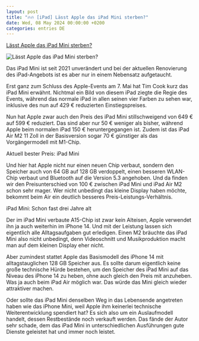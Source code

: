 ```yaml
---
layout: post
title: "🔥🔥 [iPad] Lässt Apple das iPad Mini sterben?"
date: Wed, 08 May 2024 00:00:00 +0200
categories: entries DE
---
```

[Lässt Apple das iPad Mini sterben?](https://www.macwelt.de/article/2326636/lasst-apple-das-ipad-mini-sterben.html)

![Lässt Apple das iPad Mini sterben?](https://www.macwelt.de/wp-content/uploads/2024/05/iPad-mini-1.jpg?quality=50&strip=all&w=1024)

Das iPad Mini ist seit 2021 unverändert und bei der aktuellen Renovierung des iPad-Angebots ist es aber nur in einem Nebensatz aufgetaucht.

Erst ganz zum Schluss des Apple-Events am 7. Mai hat Tim Cook kurz das iPad Mini erwähnt. Nichtmal ein Bild von diesem iPad ziegte die Regie des Events, während das normale iPad in allen seinen vier Farben zu sehen war, inklusive des nun auf 429 € reduzierten Einstiegspreises.

Nun hat Apple zwar auch den Preis des iPad Mini stillschweigend von 649 € auf 599 € reduziert. Das sind aber nur 50 € weniger als bisher, während Apple beim normalen iPad 150 € heruntergegangen ist. Zudem ist das iPad Air M2 11 Zoll in der Basisversion sogar 70 € günstiger als das Vorgängermodell mit M1-Chip.

Aktuell bester Preis: iPad Mini

Und hier hat Apple nicht nur einen neuen Chip verbaut, sondern den Speicher auch von 64 GB auf 128 GB verdoppelt, einen besseren WLAN-Chip verbaut und Bluetooth auf die Version 5.3 angehoben. Und da finden wir den Preisunterschied von 100 € zwischen iPad Mini und iPad Air M2 schon sehr mager. Wer nicht unbedingt das kleine Display haben möchte, bekommt beim Air ein deutlich besseres Preis-Leistungs-Verhältnis.

iPad Mini: Schon fast drei Jahre alt

Der im iPad Mini verbaute A15-Chip ist zwar kein Alteisen, Apple verwendet ihn ja auch weiterhin im iPhone 14. Und mit der Leistung lassen sich eigentlich alle Alltagsaufgaben gut erledigen. Einen M2 bräuchte das iPad Mini also nicht unbedingt, denn Videoschnitt und Musikproduktion macht man auf dem kleinen Display eher nicht.

Aber zumindest stattet Apple das Basismodell des iPhone 14 mit alltagstauglichen 128 GB Speicher aus. Es sollte darum eigentlich keine große technische Hürde bestehen, um den Speicher des iPad Mini auf das Niveau des iPhone 14 zu heben, ohne auch gleich den Preis mit anzuheben. Was ja auch beim iPad Air möglich war. Das würde das Mini gleich wieder attraktiver machen.

Oder sollte das iPad Mini denselben Weg in das Lebensende angetreten haben wie das iPhone Mini, weil Apple ihm keinerlei technische Weiterentwicklung spendiert hat? Es sich also um ein Auslaufmodell handelt, dessen Restbestände noch verkauft werden. Das fände der Autor sehr schade, dem das iPad Mini in unterschiedlichen Ausführungen gute Dienste geleistet hat und immer noch leistet.

